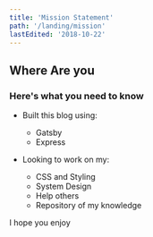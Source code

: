 ```yaml
---
title: 'Mission Statement'
path: '/landing/mission'
lastEdited: '2018-10-22'
---
```


## Where Are you

### Here's what you need to know

- Built this blog using:

  - Gatsby
  - Express

- Looking to work on my:
  - CSS and Styling
  - System Design
  - Help others
  - Repository of my knowledge

I hope you enjoy

